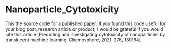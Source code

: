 # Nanoparticle_Cytotoxicity

This the source code for a published paper. If you found this code useful for your blog post, research article or product, I would be grateful if you would cite this article [Predicting and investigating cytotoxicity of nanoparticles by translucent machine learning. Chemosphere, 2021, 276, 130164].
